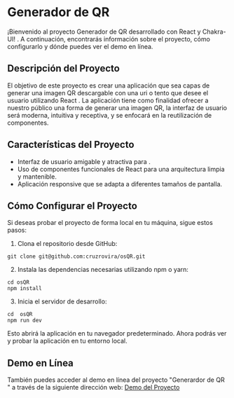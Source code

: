# Generador de QR

¡Bienvenido al proyecto Generador de QR desarrollado con React y Chakra-UI! . A continuación, encontrarás información sobre el proyecto, cómo configurarlo y dónde puedes ver el demo en línea.

## Descripción del Proyecto

El objetivo de este proyecto es crear una aplicación  que sea capas de generar una imagen QR descargable con una uri o tento que desee el usuario  utilizando React . 
La aplicación tiene como finalidad ofrecer a nuestro público una forma de generar una imagen QR, la interfaz de usuario será moderna, intuitiva y receptiva, y se enfocará en la reutilización de componentes.

## Características del Proyecto

- Interfaz de usuario amigable y atractiva para .
- Uso de componentes funcionales de React para una arquitectura limpia y mantenible.
- Aplicación responsive que se adapta a diferentes tamaños de pantalla.

## Cómo Configurar el Proyecto

Si deseas probar el proyecto de forma local en tu máquina, sigue estos pasos:

1. Clona el repositorio desde GitHub:

```
git clone git@github.com:cruzrovira/osQR.git
```

2. Instala las dependencias necesarias utilizando npm o yarn:

```
cd osQR
npm install
```

3. Inicia el servidor de desarrollo:

```
cd  osQR
npm run dev
```

Esto abrirá la aplicación en tu navegador predeterminado. Ahora podrás ver y probar la aplicación en tu entorno local.

## Demo en Línea

También puedes acceder al demo en línea del proyecto "Generardor de QR " a través de la siguiente dirección web: [Demo del Proyecto](https://cruzrovira.github.io/osQR/)
